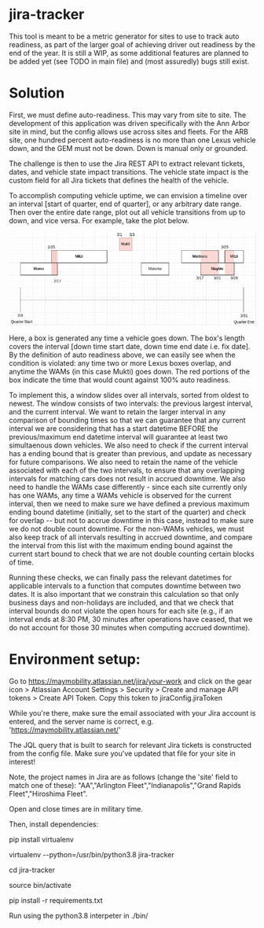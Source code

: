 # jira-tracker

This tool is meant to be a metric generator for sites to use to track auto readiness, as part of the larger goal of achieving driver out readiness by the end of the year. It is still a WIP, as some additional features are planned to be added yet (see TODO in main file) and (most assuredly) bugs still exist.

# Solution

First, we must define auto-readiness. This may vary from site to site. The development of this application was driven specifically with the Ann Arbor site in mind, but the config allows use across sites and fleets. For the ARB site, one hundred percent auto-readiness is no more than one Lexus vehicle down, and the GEM must not be down. Down is manual only or grounded. 

The challenge is then to use the Jira REST API to extract relevant tickets, dates, and vehicle state impact transitions. The vehicle state impact is the custom field for all Jira tickets that defines the health of the vehicle. 

To accomplish computing vehicle uptime, we can envision a timeline over an interval [start of quarter, end of quarter], or any arbitrary date range. Then over the entire date range, plot out all vehicle transitions from up to down, and vice versa. For example, take the plot below.

![Time Line](resources/img/timeline.png)

Here, a box is generated any time a vehicle goes down. The box's length covers the interval [down time start date, down time end date i.e. fix date]. By the definition of auto readiness above, we can easily see when the condition is violated: any time two or more Lexus boxes overlap, and anytime the WAMs (in this case Mukti) goes down. The red portions of the box indicate the time that would count against 100% auto readiness. 

To implement this, a window slides over all intervals, sorted from oldest to newest. The window consists of two intervals: the previous largest interval, and the current interval. We want to retain the larger interval in any comparison of bounding times so that we can guarantee that any current interval we are considering that has a start datetime BEFORE the previous/maximum end datetime interval will guarantee at least two simultaenous down vehicles. We also need to check if the current interval has a ending bound that is greater than previous, and update as necessary for future comparisons. We also need to retain the name of the vehicle associated with each of the two intervals, to ensure that any overlapping intervals for matching cars does not result in accrued downtime. We also need to handle the WAMs case differently - since each site currently only has one WAMs, any time a WAMs vehicle is observed for the current interval, then we need to make sure we have defined a previous maximum ending bound datetime (initially, set to the start of the quarter) and check for overlap -- but not to accrue downtime in this case, instead to make sure we do not double count downtime. For the non-WAMs vehicles, we must also keep track of all intervals resulting in accrued downtime, and compare the interval from this list with the maximum ending bound against the current start bound to check that we are not double counting certain blocks of time. 

Running these checks, we can finally pass the relevant datetimes for applicable intervals to a function that computes downtime between two dates. It is also important that we constrain this calculation so that only business days and non-holidays are included, and that we check that interval bounds do not violate the open hours for each site (e.g., if an interval ends at 8:30 PM, 30 minutes after operations have ceased, that we do not account for those 30 minutes when computing accrued downtime). 


# Environment setup:
Go to https://maymobility.atlassian.net/jira/your-work and click on the gear icon > Atlassian Account Settings > Security > Create and manage API tokens > Create API Token. Copy this token to jiraConfig.jiraToken

While you're there, make sure the email associated with your Jira account is entered, and the server name is correct, e.g. 'https://maymobility.atlassian.net/'

The JQL query that is built to search for relevant Jira tickets is constructed from the config file. Make sure you've updated that file for your site in interest!

Note, the project names in Jira are as follows (change the 'site' field to match one of these): "AA","Arlington Fleet","Indianapolis","Grand Rapids Fleet","Hiroshima Fleet". 

Open and close times are in military time.

Then, install dependencies:

pip install virtualenv

virtualenv --python=/usr/bin/python3.8 jira-tracker

cd jira-tracker

source bin/activate

pip install -r requirements.txt

Run using the python3.8 interpeter in ./bin/

